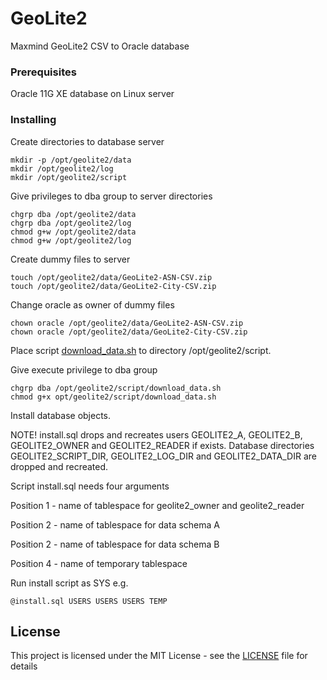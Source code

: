 # GeoLite2

Maxmind GeoLite2 CSV to Oracle database

### Prerequisites

Oracle 11G XE database on Linux server

### Installing

Create directories to database server
```
mkdir -p /opt/geolite2/data
mkdir /opt/geolite2/log
mkdir /opt/geolite2/script
```

Give privileges to dba group to server directories
```
chgrp dba /opt/geolite2/data
chgrp dba /opt/geolite2/log
chmod g+w /opt/geolite2/data
chmod g+w /opt/geolite2/log
```

Create dummy files to server
```
touch /opt/geolite2/data/GeoLite2-ASN-CSV.zip
touch /opt/geolite2/data/GeoLite2-City-CSV.zip
```

Change oracle as owner of dummy files
```
chown oracle /opt/geolite2/data/GeoLite2-ASN-CSV.zip
chown oracle /opt/geolite2/data/GeoLite2-City-CSV.zip
```

Place script [download_data.sh](server/download_data.sh) to directory /opt/geolite2/script.

Give execute privilege to dba group
```
chgrp dba /opt/geolite2/script/download_data.sh
chmod g+x opt/geolite2/script/download_data.sh
```

Install database objects.

NOTE! install.sql drops and recreates users GEOLITE2_A, GEOLITE2_B, GEOLITE2_OWNER and GEOLITE2_READER if exists.
Database directories GEOLITE2_SCRIPT_DIR, GEOLITE2_LOG_DIR and GEOLITE2_DATA_DIR are dropped and recreated.

Script install.sql needs four arguments

Position 1 - name of tablespace for geolite2_owner and geolite2_reader

Position 2 - name of tablespace for data schema A

Position 2 - name of tablespace for data schema B

Position 4 - name of temporary tablespace


Run install script as SYS e.g.
```
@install.sql USERS USERS USERS TEMP
```


## License

This project is licensed under the MIT License - see the [LICENSE](LICENSE) file for details

